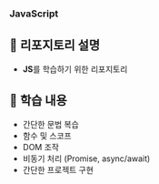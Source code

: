 ### JavaScript
## 📖 리포지토리 설명
- **JS**를 학습하기 위한 리포지토리
  
## 📖 학습 내용
- 간단한 문법 복습
- 함수 및 스코프
- DOM 조작
- 비동기 처리 (Promise, async/await)
- 간단한 프로젝트 구현
